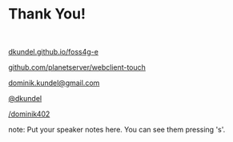 # Thank You!

&nbsp;

<span class="octicon octicon-mark-github"></span> [dkundel.github.io/foss4g-e](https://dkundel.github.io/foss4g-e)

<span class="octicon octicon-code"></span> [github.com/planetserver/webclient-touch](https://github.com/planetserver/webclient-touch)

<i class="fa fa-envelope"></i><!-- <span class="octicon octicon-mail"></span> --> [dominik.kundel@gmail.com](mailto:dominik.kundel@gmail.com)

<i class="fa fa-twitter"></i> [@dkundel](http://twitter.com/dkundel)

<i class="fa fa-facebook-square"></i>[/dominik402](http://fb.com/dominik402)

note:
    Put your speaker notes here.
    You can see them pressing 's'.
